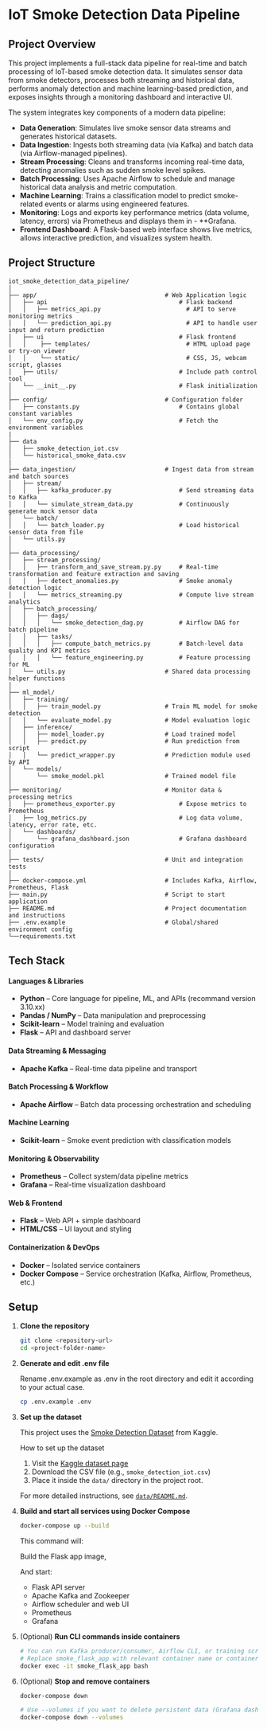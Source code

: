 # IoT Smoke Detection Data Pipeline
##  Project Overview
This project implements a full-stack data pipeline for real-time and batch processing of IoT-based smoke detection data. It simulates sensor data from smoke detectors, processes both streaming and historical data, performs anomaly detection and machine learning-based prediction, and exposes insights through a monitoring dashboard and interactive UI.

The system integrates key components of a modern data pipeline:
- **Data Generation**: Simulates live smoke sensor data streams and generates historical datasets.
- **Data Ingestion**: Ingests both streaming data (via Kafka) and batch data (via Airflow-managed pipelines).
- **Stream Processing**: Cleans and transforms incoming real-time data, detecting anomalies such as sudden smoke level spikes.
- **Batch Processing**: Uses Apache Airflow to schedule and manage historical data analysis and metric computation.
- **Machine Learning**: Trains a classification model to predict smoke-related events or alarms using engineered features.
- **Monitoring**: Logs and exports key performance metrics (data volume, latency, errors) via Prometheus and displays them in - **Grafana.
- **Frontend Dashboard**: A Flask-based web interface shows live metrics, allows interactive prediction, and visualizes system health.

## Project Structure
```text
iot_smoke_detection_data_pipeline/
│
├── app/                                    # Web Application logic
│   ├── api                                     # Flask backend 
│   │   ├── metrics_api.py                        # API to serve monitoring metrics
│   │   └── prediction_api.py                     # API to handle user input and return prediction  
│   ├── ui                                      # Flask frontend 
│   │    ├── templates/                           # HTML upload page or try-on viewer
│   │    └── static/                              # CSS, JS, webcam script, glasses
│   ├── utils/                                  # Include path control tool
│   └── __init__.py                             # Flask initialization 
│   
├── config/                                 # Configuration folder
│   ├── constants.py                            # Contains global constant variables
│   └── env_config.py                           # Fetch the environment variables
|   
├── data    
│   ├── smoke_detection_iot.csv 
│   └── historical_smoke_data.csv   
|   
├── data_ingestion/                         # Ingest data from stream and batch sources
│   ├── stream/ 
│   │   ├── kafka_producer.py                   # Send streaming data to Kafka
│   │   └── simulate_stream_data.py             # Continuously generate mock sensor data
│   └── batch/  
│   │   └── batch_loader.py                     # Load historical sensor data from file
│   └── utils.py
│
├── data_processing/
│   ├── stream_processing/
│   │   ├── transform_and_save_stream.py.py     # Real-time transformation and feature extraction and saving
│   │   ├── detect_anomalies.py                 # Smoke anomaly detection logic
│   │   └── metrics_streaming.py                # Compute live stream analytics
│   ├── batch_processing/   
│   │   ├── dags/   
│   │   │   └── smoke_detection_dag.py          # Airflow DAG for batch pipeline
│   │   ├── tasks/  
│   │   │   ├── compute_batch_metrics.py        # Batch-level data quality and KPI metrics
│   │   │   └── feature_engineering.py          # Feature processing for ML
│   └── utils.py                            # Shared data processing helper functions
│
├── ml_model/
│   ├── training/
│   │   ├── train_model.py                  # Train ML model for smoke detection
│   │   └── evaluate_model.py               # Model evaluation logic
│   ├── inference/
│   │   ├── model_loader.py                 # Load trained model
│   │   ├── predict.py                      # Run prediction from script
│   │   └── predict_wrapper.py              # Prediction module used by API
│   └── models/
│       └── smoke_model.pkl                 # Trained model file
│
├── monitoring/                             # Monitor data & processing metrics
│   ├── prometheus_exporter.py                  # Expose metrics to Prometheus
│   ├── log_metrics.py                          # Log data volume, latency, error rate, etc.
│   └── dashboards/ 
│       └── grafana_dashboard.json              # Grafana dashboard configuration
│
├── tests/                                  # Unit and integration tests
│   
├── docker-compose.yml                      # Includes Kafka, Airflow, Prometheus, Flask
├── main.py                                 # Script to start application
├── README.md                               # Project documentation and instructions
├── .env.example                            # Global/shared environment config
└──requirements.txt

```


## Tech Stack

#### Languages & Libraries
- **Python** – Core language for pipeline, ML, and APIs (recommand version 3.10.xx) 
- **Pandas / NumPy** – Data manipulation and preprocessing  
- **Scikit-learn** – Model training and evaluation  
- **Flask** – API and dashboard server  

#### Data Streaming & Messaging
- **Apache Kafka** – Real-time data pipeline and transport

#### Batch Processing & Workflow
- **Apache Airflow** – Batch data processing orchestration and scheduling

#### Machine Learning
- **Scikit-learn** – Smoke event prediction with classification models  

#### Monitoring & Observability
- **Prometheus** – Collect system/data pipeline metrics  
- **Grafana** – Real-time visualization dashboard

#### Web & Frontend
- **Flask** – Web API + simple dashboard  
- **HTML/CSS** – UI layout and styling 

#### Containerization & DevOps
- **Docker** – Isolated service containers  
- **Docker Compose** – Service orchestration (Kafka, Airflow, Prometheus, etc.)


##  Setup
1. **Clone the repository**
   ```bash
   git clone <repository-url>
   cd <project-folder-name>
   ```

2. **Generate and edit .env file**

    Rename .env.example as .env in the root directory and edit it according to your actual case.
    ```bash
    cp .env.example .env
    ```
3. **Set up the dataset**
    
    This project uses the [Smoke Detection Dataset](https://www.kaggle.com/datasets/deepcontractor/smoke-detection-dataset) from Kaggle.

    How to set up the dataset
    1. Visit the [Kaggle dataset page](https://www.kaggle.com/datasets/deepcontractor/smoke-detection-dataset)
    2. Download the CSV file (e.g., `smoke_detection_iot.csv`)
    3. Place it inside the `data/` directory in the project root.

    For more detailed instructions, see [`data/README.md`](data/README.md).

4. **Build and start all services using Docker Compose**
    ```bash
   docker-compose up --build
   ```
    This command will:

    Build the Flask app image, 

    And start:

    - Flask API server
    - Apache Kafka and Zookeeper
    - Airflow scheduler and web UI
    - Prometheus 
    - Grafana 

5. (Optional) **Run CLI commands inside containers**
    ```bash
    # You can run Kafka producer/consumer, Airflow CLI, or training scripts inside containers:
    # Replace smoke_flask_app with relevant container name or container id
    docker exec -it smoke_flask_app bash


    ```
5. (Optional) **Stop and remove containers**
    ```bash
    docker-compose down

    # Use --volumes if you want to delete persistent data (Grafana dashboards, etc.):
    docker-compose down --volumes
    ```